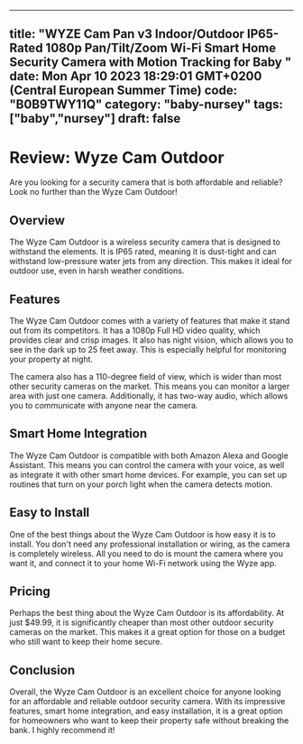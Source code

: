 
---
title: "WYZE Cam Pan v3 Indoor/Outdoor IP65-Rated 1080p Pan/Tilt/Zoom Wi-Fi Smart Home Security Camera with Motion Tracking for Baby " 
date: Mon Apr 10 2023 18:29:01 GMT+0200 (Central European Summer Time)
code: "B0B9TWY11Q"
category: "baby-nursey"
tags: ["baby","nursey"] 
draft: false
---
    
# Review: Wyze Cam Outdoor

Are you looking for a security camera that is both affordable and reliable? Look no further than the Wyze Cam Outdoor!

## Overview

The Wyze Cam Outdoor is a wireless security camera that is designed to withstand the elements. It is IP65 rated, meaning it is dust-tight and can withstand low-pressure water jets from any direction. This makes it ideal for outdoor use, even in harsh weather conditions.

## Features

The Wyze Cam Outdoor comes with a variety of features that make it stand out from its competitors. It has a 1080p Full HD video quality, which provides clear and crisp images. It also has night vision, which allows you to see in the dark up to 25 feet away. This is especially helpful for monitoring your property at night.

The camera also has a 110-degree field of view, which is wider than most other security cameras on the market. This means you can monitor a larger area with just one camera. Additionally, it has two-way audio, which allows you to communicate with anyone near the camera.

## Smart Home Integration

The Wyze Cam Outdoor is compatible with both Amazon Alexa and Google Assistant. This means you can control the camera with your voice, as well as integrate it with other smart home devices. For example, you can set up routines that turn on your porch light when the camera detects motion.

## Easy to Install

One of the best things about the Wyze Cam Outdoor is how easy it is to install. You don't need any professional installation or wiring, as the camera is completely wireless. All you need to do is mount the camera where you want it, and connect it to your home Wi-Fi network using the Wyze app.

## Pricing

Perhaps the best thing about the Wyze Cam Outdoor is its affordability. At just $49.99, it is significantly cheaper than most other outdoor security cameras on the market. This makes it a great option for those on a budget who still want to keep their home secure.

## Conclusion

Overall, the Wyze Cam Outdoor is an excellent choice for anyone looking for an affordable and reliable outdoor security camera. With its impressive features, smart home integration, and easy installation, it is a great option for homeowners who want to keep their property safe without breaking the bank. I highly recommend it!